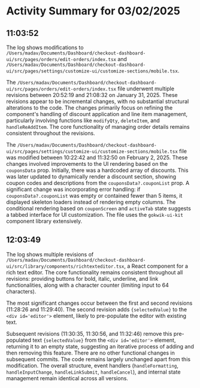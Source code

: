# Activity Summary for 03/02/2025

## 11:03:52
The log shows modifications to `/Users/madav/Documents/Dashboard/checkout-dashboard-ui/src/pages/orders/edit-orders/index.tsx` and `/Users/madav/Documents/Dashboard/checkout-dashboard-ui/src/pages/settings/customize-ui/customize-sections/mobile.tsx`.

The `/Users/madav/Documents/Dashboard/checkout-dashboard-ui/src/pages/orders/edit-orders/index.tsx` file underwent multiple revisions between 20:52:19 and 21:08:32 on January 31, 2025.  These revisions appear to be incremental changes, with no substantial structural alterations to the code. The changes primarily focus on refining the component's handling of discount application and line item management, particularly involving functions like `modifyQty`, `deleteItem`, and `handleReAddItem`.  The core functionality of managing order details remains consistent throughout the revisions.


The `/Users/madav/Documents/Dashboard/checkout-dashboard-ui/src/pages/settings/customize-ui/customize-sections/mobile.tsx` file was modified between 10:22:42 and 11:32:50 on February 2, 2025.  These changes involved improvements to the UI rendering based on the `couponsData` prop.  Initially, there was a hardcoded array of discounts. This was later updated to dynamically render a discount section, showing coupon codes and descriptions from the `couponsData?.couponList` prop. A significant change was incorporating error handling: if `couponsData?.couponList` was empty or contained fewer than 5 items, it displayed skeleton loaders instead of rendering empty columns.  The conditional rendering based on `couponScreen` and `activeTab` state suggests a tabbed interface for UI customization.  The file uses the `gokwik-ui-kit` component library extensively.


## 12:03:49
The log shows multiple revisions of `/Users/madav/Documents/Dashboard/checkout-dashboard-ui/src/library/components/richtexteditor.tsx`, a React component for a rich text editor.  The core functionality remains consistent throughout all revisions:  providing buttons for bold, italic, underline, and link functionalities, along with a character counter (limiting input to 64 characters).

The most significant changes occur between the first and second revisions (11:28:26 and 11:29:40).  The second revision adds `{selectedValue}` to the `<div id='editor'>` element, likely to pre-populate the editor with existing text.

Subsequent revisions (11:30:35, 11:30:56, and 11:32:46)  remove this pre-populated text `{selectedValue}` from the `<div id='editor'>` element,  returning it to an empty state, suggesting an iterative process of adding and then removing this feature. There are no other functional changes in subsequent commits.  The code remains largely unchanged apart from this modification.  The overall structure, event handlers (`handleFormatting`, `handleInputChange`, `handleLinkSubmit`, `handleCancel`), and internal state management remain identical across all versions.
